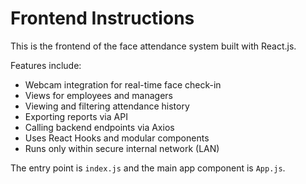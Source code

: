 # Frontend Instructions

This is the frontend of the face attendance system built with React.js.

Features include:

- Webcam integration for real-time face check-in
- Views for employees and managers
- Viewing and filtering attendance history
- Exporting reports via API
- Calling backend endpoints via Axios
- Uses React Hooks and modular components
- Runs only within secure internal network (LAN)

The entry point is `index.js` and the main app component is `App.js`.
